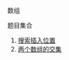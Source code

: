 数组

题目集合

1. [搜索插入位置](./0035_search_insert_position.ts)
2. [两个数组的交集](./0349_intersection_of_two_arrays.ts)
